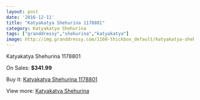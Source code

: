```yaml
---
layout: post
date: '2016-12-11'
title: "Katyakatya Shehurina 1178801"
category: Katyakatya Shehurina
tags: ["granddressy","shehurina","katyakatya"]
image: http://img.granddressy.com/1160-thickbox_default/katyakatya-shehurina-1178801.jpg
---
```

Katyakatya Shehurina 1178801

On Sales: **$341.99**
<a href="https://www.granddressy.com/en/katyakatya-shehurina/864-katyakatya-shehurina-1178801.html"><amp-img layout="responsive" width="600" height="600" src="//img.granddressy.com/1160-thickbox_default/katyakatya-shehurina-1178801.jpg" alt="Katyakatya Shehurina 1178801 0" /></a>

Buy it: [Katyakatya Shehurina 1178801](https://www.granddressy.com/en/katyakatya-shehurina/864-katyakatya-shehurina-1178801.html "Katyakatya Shehurina 1178801")

View more: [Katyakatya Shehurina](https://www.granddressy.com/en/50-katyakatya-shehurina "Katyakatya Shehurina")